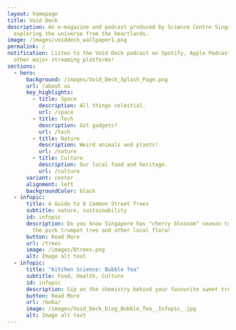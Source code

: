 ```yaml
---
layout: homepage
title: Void Deck
description: An e-magazine and podcast produced by Science Centre Singapore
  exploring the universe from the heartlands.
image: /images/voiddeck_wallpaper1.png
permalink: /
notification: Listen to the Void Deck podcast on Spotify, Apple Podcasts, and
  other major streaming platforms!
sections:
  - hero:
      background: /images/Void_Deck_Splash_Page.png
      url: /about us
      key_highlights:
        - title: Space
          description: All things celestial.
          url: /space
        - title: Tech
          description: Got gadgets?
          url: /tech
        - title: Nature
          description: Weird animals and plants!
          url: /nature
        - title: Culture
          description: Our local food and heritage.
          url: /culture
      variant: center
      alignment: left
      backgroundColor: black
  - infopic:
      title: A Guide to 8 Common Street Trees
      subtitle: nature, sustainability
      id: infopic
      description: Do you know Singapore has "cherry blossom" season too? Learn about
        the pink trumpet tree and other local flora!
      button: Read More
      url: /trees
      image: /images/8trees.png
      alt: Image alt text
  - infopic:
      title: "Kitchen Science: Bubble Tea"
      subtitle: Food, Health, Culture
      id: infopic
      description: Sip on the chemistry behind your favourite sweet treat.
      button: Read More
      url: /boba/
      image: /images/Void_Deck_blog_Bubble_Tea__Infopic_.jpg
      alt: Image alt text
---
```

